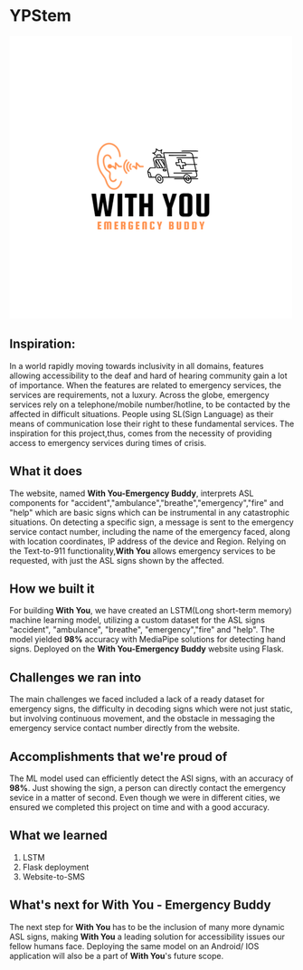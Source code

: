 # YPStem

![image](Hackathon.png)

## Inspiration:
In a world rapidly moving towards inclusivity in all domains, features allowing accessibility to the deaf and hard of hearing community gain a lot of importance. When the features are related to emergency services, the services are requirements, not a luxury.
Across the globe, emergency services rely on a telephone/mobile number/hotline, to be contacted by the affected in difficult situations. People using SL(Sign Language) as their means of communication lose their right to these fundamental services. The inspiration for this project,thus, comes from the necessity of providing access to emergency services during times of crisis.

## What it does
The website, named **With You-Emergency Buddy**, interprets ASL components for "accident","ambulance","breathe","emergency","fire" and "help" which are basic signs which can be instrumental in any catastrophic situations. On detecting a specific sign, a message is sent to the emergency service contact number, including the name of the emergency faced, along with location coordinates, IP address of the device and Region. Relying on the Text-to-911 functionality,**With You** allows emergency services to be requested, with just the ASL signs shown by the affected.

## How we built it
For building **With You**, we have created an LSTM(Long short-term memory) machine learning model, utilizing a custom dataset for the ASL signs "accident", "ambulance", "breathe", "emergency","fire" and "help". The model yielded **98%** accuracy with MediaPipe solutions for detecting hand signs. Deployed on the **With You-Emergency Buddy** website using Flask.

## Challenges we ran into
The main challenges we faced included a lack of a ready dataset for emergency signs, the difficulty in decoding signs which were not just static, but involving continuous movement, and the obstacle in messaging the emergency service contact number directly from the website.

## Accomplishments that we're proud of
The ML model used can efficiently detect the ASl signs, with an accuracy of **98%**. Just showing the sign, a person can directly contact the emergency sevice in a matter of second. Even though we were in different cities, we ensured we completed this project on time and with a good accuracy.

## What we learned
1) LSTM
2) Flask deployment
3) Website-to-SMS

## What's next for With You - Emergency Buddy
The next step for **With You** has to be the inclusion of many more dynamic ASL signs, making **With You** a leading solution for accessibility issues our fellow humans face. Deploying the same model on an Android/ IOS application will also be a part of **With You**'s future scope.

